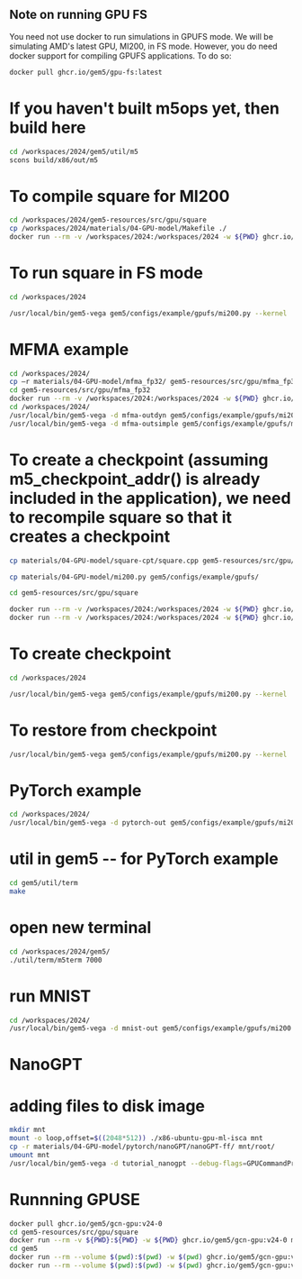 ## Note on running GPU FS

You need not use docker to run simulations in GPUFS mode. We will be simulating AMD's latest GPU, MI200, in FS mode.
However, you do need docker support for compiling GPUFS applications.  To do so:

```sh
docker pull ghcr.io/gem5/gpu-fs:latest
```

# If you haven't built m5ops yet, then build here

```sh
cd /workspaces/2024/gem5/util/m5
scons build/x86/out/m5
```

# To compile square for MI200

```sh
cd /workspaces/2024/gem5-resources/src/gpu/square
cp /workspaces/2024/materials/04-GPU-model/Makefile ./
docker run --rm -v /workspaces/2024:/workspaces/2024 -w ${PWD} ghcr.io/gem5/gpu-fs:latest make
```

# To run square in FS mode

```sh
cd /workspaces/2024
```
```sh
/usr/local/bin/gem5-vega gem5/configs/example/gpufs/mi200.py --kernel ./vmlinux-gpu-ml-isca --disk-image ./x86-ubuntu-gpu-ml-isca --app ./gem5-resources/src/gpu/square/bin/square --no-kvm-perf
```

# MFMA example
```sh
cd /workspaces/2024/
cp –r materials/04-GPU-model/mfma_fp32/ gem5-resources/src/gpu/mfma_fp32
cd gem5-resources/src/gpu/mfma_fp32
docker run --rm -v /workspaces/2024:/workspaces/2024 -w ${PWD} ghcr.io/gem5/gpu-fs:latest make
cd /workspaces/2024/
/usr/local/bin/gem5-vega -d mfma-outdyn gem5/configs/example/gpufs/mi200.py --reg-alloc-policy=dynamic --kernel ./vmlinux-gpu-ml-isca --disk-image ./x86-ubuntu-gpu-ml-isca --app ./gem5-resources/src/gpu/mfma_fp32/mfma_fp32_32x32x2fp32 --no-kvm-perf
/usr/local/bin/gem5-vega -d mfma-outsimple gem5/configs/example/gpufs/mi200.py --reg-alloc-policy=simple --kernel ./vmlinux-gpu-ml-isca --disk-image ./x86-ubuntu-gpu-ml-isca --app ./gem5-resources/src/gpu/mfma_fp32/mfma_fp32_32x32x2fp32 --no-kvm-perf
```

# To create a checkpoint (assuming m5_checkpoint_addr() is already included in the application), we need to recompile square so that it creates a checkpoint
```sh
cp materials/04-GPU-model/square-cpt/square.cpp gem5-resources/src/gpu/square/
```
```sh
cp materials/04-GPU-model/mi200.py gem5/configs/example/gpufs/
```
```sh
cd gem5-resources/src/gpu/square
```
```sh
docker run --rm -v /workspaces/2024:/workspaces/2024 -w ${PWD} ghcr.io/gem5/gpu-fs:latest make clean
docker run --rm -v /workspaces/2024:/workspaces/2024 -w ${PWD} ghcr.io/gem5/gpu-fs:latest make
```

# To create checkpoint

```sh
cd /workspaces/2024
```
```sh
/usr/local/bin/gem5-vega gem5/configs/example/gpufs/mi200.py --kernel ./vmlinux-gpu-ml-isca --disk-image ./x86-ubuntu-gpu-ml-isca --app ./gem5-resources/src/gpu/square/bin/square --no-kvm-perf --checkpoint-dir ./gpuckpt
```

# To restore from checkpoint
```sh
/usr/local/bin/gem5-vega gem5/configs/example/gpufs/mi200.py --kernel ./vmlinux-gpu-ml-isca --disk-image ./x86-ubuntu-gpu-ml-isca --app ./gem5-resources/src/gpu/square/bin/square --no-kvm-perf --restore-dir ./gpuckpt
```

# PyTorch example
```sh
cd /workspaces/2024/
/usr/local/bin/gem5-vega -d pytorch-out gem5/configs/example/gpufs/mi200.py --disk-image ./x86-ubuntu-gpu-ml-isca --kernel ./vmlinux-gpu-ml-isca --no-kvm-perf --app materials/04-GPU-model/pytorch/pytorch_test.py
```
# util in gem5 -- for PyTorch example
```sh
cd gem5/util/term
make
```
# open new terminal
```sh
cd /workspaces/2024/gem5/
./util/term/m5term 7000
```
# run MNIST
```sh
cd /workspaces/2024/
/usr/local/bin/gem5-vega -d mnist-out gem5/configs/example/gpufs/mi200.py --disk-image ./x86-ubuntu-gpu-ml-isca --kernel ./vmlinux-gpu-ml-isca --no-kvm-perf --app materials/04-GPU-model/pytorch/MNIST/test_1batch/pytorch_qs_mnist.py
```

# NanoGPT
# adding files to disk image
```sh
mkdir mnt
mount -o loop,offset=$((2048*512)) ./x86-ubuntu-gpu-ml-isca mnt
cp -r materials/04-GPU-model/pytorch/nanoGPT/nanoGPT-ff/ mnt/root/
umount mnt
/usr/local/bin/gem5-vega -d tutorial_nanogpt --debug-flags=GPUCommandProc gem5/configs/example/gpufs/mi200.py --disk-image ./x86-ubuntu-gpu-ml-isca --kernel ./vmlinux-gpu-ml-isca --app materials/04-GPU-model/pytorch/nanoGPT/train-ff.sh --skip-until-gpu-kernel=8 --exit-after-gpu-kernel=9 --no-kvm-perf
```

# Runnning GPUSE
```sh
docker pull ghcr.io/gem5/gcn-gpu:v24-0
cd gem5-resources/src/gpu/square
docker run --rm -v ${PWD}:${PWD} -w ${PWD} ghcr.io/gem5/gcn-gpu:v24-0 make
cd gem5
docker run --rm --volume $(pwd):$(pwd) -w $(pwd) ghcr.io/gem5/gcn-gpu:v24-0 scons build/VEGA_X86/gem5.opt -j <num cores>
docker run --rm --volume $(pwd):$(pwd) -w $(pwd) ghcr.io/gem5/gcn-gpu:v24-0 gem5/build/VEGA_X86/gem5.opt gem5/configs/example/apu_se.py -n 3  --gpu --gfx-version=gfx900 -c gem5-resources/src/gpu/square/bin/square
```
